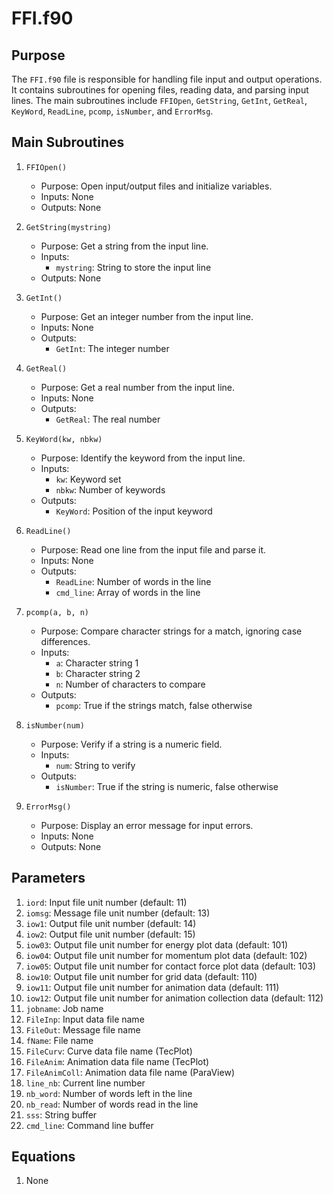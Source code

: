 # FFI.f90

## Purpose
The `FFI.f90` file is responsible for handling file input and output operations. It contains subroutines for opening files, reading data, and parsing input lines. The main subroutines include `FFIOpen`, `GetString`, `GetInt`, `GetReal`, `KeyWord`, `ReadLine`, `pcomp`, `isNumber`, and `ErrorMsg`.

## Main Subroutines
1. `FFIOpen()`
   - Purpose: Open input/output files and initialize variables.
   - Inputs: None
   - Outputs: None

2. `GetString(mystring)`
   - Purpose: Get a string from the input line.
   - Inputs:
     - `mystring`: String to store the input line
   - Outputs: None

3. `GetInt()`
   - Purpose: Get an integer number from the input line.
   - Inputs: None
   - Outputs:
     - `GetInt`: The integer number

4. `GetReal()`
   - Purpose: Get a real number from the input line.
   - Inputs: None
   - Outputs:
     - `GetReal`: The real number

5. `KeyWord(kw, nbkw)`
   - Purpose: Identify the keyword from the input line.
   - Inputs:
     - `kw`: Keyword set
     - `nbkw`: Number of keywords
   - Outputs:
     - `KeyWord`: Position of the input keyword

6. `ReadLine()`
   - Purpose: Read one line from the input file and parse it.
   - Inputs: None
   - Outputs:
     - `ReadLine`: Number of words in the line
     - `cmd_line`: Array of words in the line

7. `pcomp(a, b, n)`
   - Purpose: Compare character strings for a match, ignoring case differences.
   - Inputs:
     - `a`: Character string 1
     - `b`: Character string 2
     - `n`: Number of characters to compare
   - Outputs:
     - `pcomp`: True if the strings match, false otherwise

8. `isNumber(num)`
   - Purpose: Verify if a string is a numeric field.
   - Inputs:
     - `num`: String to verify
   - Outputs:
     - `isNumber`: True if the string is numeric, false otherwise

9. `ErrorMsg()`
   - Purpose: Display an error message for input errors.
   - Inputs: None
   - Outputs: None

## Parameters
1. `iord`: Input file unit number (default: 11)
2. `iomsg`: Message file unit number (default: 13)
3. `iow1`: Output file unit number (default: 14)
4. `iow2`: Output file unit number (default: 15)
5. `iow03`: Output file unit number for energy plot data (default: 101)
6. `iow04`: Output file unit number for momentum plot data (default: 102)
7. `iow05`: Output file unit number for contact force plot data (default: 103)
8. `iow10`: Output file unit number for grid data (default: 110)
9. `iow11`: Output file unit number for animation data (default: 111)
10. `iow12`: Output file unit number for animation collection data (default: 112)
11. `jobname`: Job name
12. `FileInp`: Input data file name
13. `FileOut`: Message file name
14. `fName`: File name
15. `FileCurv`: Curve data file name (TecPlot)
16. `FileAnim`: Animation data file name (TecPlot)
17. `FileAnimColl`: Animation data file name (ParaView)
18. `line_nb`: Current line number
19. `nb_word`: Number of words left in the line
20. `nb_read`: Number of words read in the line
21. `sss`: String buffer
22. `cmd_line`: Command line buffer

## Equations
1. None

